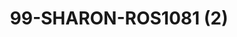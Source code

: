 ---
title: 99-SHARON-ROS1081 (2)
image: 99-SHARON-ROS1081 (2).jpg
brand: outlet-sposa
layout: vestito
---